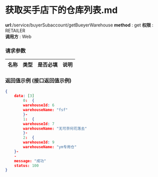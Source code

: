 获取买手店下的仓库列表.md
=======================================================

**url**:/service/buyerSubaccount/getBueyerWarehouse
**method** : get 
**权限** : RETAILER  
**调用方** : Web

### 请求参数
|    名称   | 类型 | 是否必填 |           说明           |
|-----------|------|----------|--------------------------|



### 返回值示例 (接口返回值示例)

```json
{
    data: [3]
        0:  {
        warehouseId: 6
        warehouseName: "fsf"
        }-
        1:  {
        warehouseId: 7
        warehouseName: "无可奈何花落去"
        }-
        2:  {
        warehouseId: 9
        warehouseName: "ym专用仓"
    }-
    -
    message: "成功"
    status: 100
}
```
